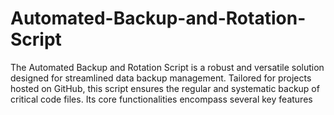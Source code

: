 # Automated-Backup-and-Rotation-Script
The Automated Backup and Rotation Script is a robust and versatile solution designed for streamlined data backup management. Tailored for projects hosted on GitHub, this script ensures the regular and systematic backup of critical code files. Its core functionalities encompass several key features
